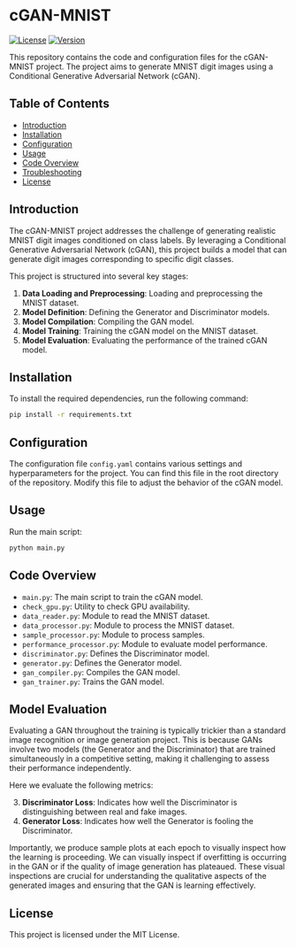 # cGAN-MNIST

[![License](https://img.shields.io/badge/license-MIT-blue.svg)](LICENSE)
[![Version](https://img.shields.io/badge/version-1.0.0-brightgreen.svg)](https://github.com/yourusername/cGAN-MNIST/releases)

This repository contains the code and configuration files for the cGAN-MNIST project. The project aims to generate MNIST digit images using a Conditional Generative Adversarial Network (cGAN).

## Table of Contents

- [Introduction](#introduction)
- [Installation](#installation)
- [Configuration](#configuration)
- [Usage](#usage)
- [Code Overview](#code-overview)
- [Troubleshooting](#troubleshooting)
- [License](#license)

## Introduction

The cGAN-MNIST project addresses the challenge of generating realistic MNIST digit images conditioned on class labels. By leveraging a Conditional Generative Adversarial Network (cGAN), this project builds a model that can generate digit images corresponding to specific digit classes.

This project is structured into several key stages:

1. **Data Loading and Preprocessing**: Loading and preprocessing the MNIST dataset.
2. **Model Definition**: Defining the Generator and Discriminator models.
3. **Model Compilation**: Compiling the GAN model.
4. **Model Training**: Training the cGAN model on the MNIST dataset.
5. **Model Evaluation**: Evaluating the performance of the trained cGAN model.

## Installation

To install the required dependencies, run the following command:

```bash
pip install -r requirements.txt
```

## Configuration

The configuration file `config.yaml` contains various settings and hyperparameters for the project. You can find this file in the root directory of the repository. Modify this file to adjust the behavior of the cGAN model.

## Usage

Run the main script:

```bash
python main.py
```

## Code Overview

- `main.py`: The main script to train the cGAN model.
- `check_gpu.py`: Utility to check GPU availability.
- `data_reader.py`: Module to read the MNIST dataset.
- `data_processor.py`: Module to process the MNIST dataset.
- `sample_processor.py`: Module to process samples.
- `performance_processor.py`: Module to evaluate model performance.
- `discriminator.py`: Defines the Discriminator model.
- `generator.py`: Defines the Generator model.
- `gan_compiler.py`: Compiles the GAN model.
- `gan_trainer.py`: Trains the GAN model.

## Model Evaluation

Evaluating a GAN throughout the training is typically trickier than a standard image recognition or image generation project. This is because GANs involve two models (the Generator and the Discriminator) that are trained simultaneously in a competitive setting, making it challenging to assess their performance independently.

Here we evaluate the following metrics:

3. **Discriminator Loss**: Indicates how well the Discriminator is distinguishing between real and fake images.
4. **Generator Loss**: Indicates how well the Generator is fooling the Discriminator.

Importantly, we produce sample plots at each epoch to visually inspect how the learning is proceeding. We can visually inspect if overfitting is occurring in the GAN or if the quality of image generation has plateaued. These visual inspections are crucial for understanding the qualitative aspects of the generated images and ensuring that the GAN is learning effectively.

## License

This project is licensed under the MIT License.
